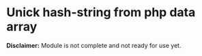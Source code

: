 # Unick hash-string from php data array
**Disclaimer:** Module is not complete and not ready for use yet.